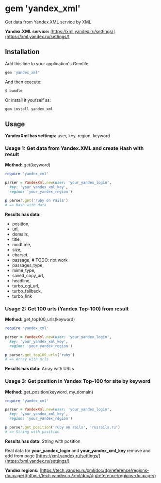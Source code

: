# gem 'yandex_xml'

Get data from Yandex.XML service by XML

**Yandex.XML service:** [https://xml.yandex.ru/settings/](https://xml.yandex.ru/settings/)

## Installation

Add this line to your application's Gemfile:

```ruby
gem 'yandex_xml'
```

And then execute:

```bash
$ bundle
```

Or install it yourself as:

```ruby
gem install yandex_xml
```

## Usage

**YandexXml has settings:** user, key, region, keyword

### Usage 1: Get data from Yandex.XML and create Hash with result

**Method:** get(keyword)

```ruby
require 'yandex_xml'

parser = YandexXml.new(user: 'your_yandex_login',
  key: 'your_yandex_xml_key',
  region: 'your_yandex_region')

p parser.get('ruby on rails')
# => Hash with data
```

**Results has data:**
- position,
- url,
- domain:,
- title,
- modtime,
- size,
- charset,
- passage, # TODO: not work
- passages_type,
- mime_type,
- saved_copy_url,
- headline,
- turbo_cgi_url,
- turbo_fallback,
- turbo_link

### Usage 2: Get 100 urls (Yandex Top-100) from result

**Method:** get_top100_urls(keyword)

```ruby
require 'yandex_xml'

parser = YandexXml.new(user: 'your_yandex_login',
  key: 'your_yandex_xml_key',
  region: 'your_yandex_region')

p parser.get_top100_urls('ruby')
# => Array with urls
```
**Results has data:**
Array with URLs

### Usage 3: Get position in Yandex Top-100 for site by keyword

**Method:** get_position(keyword, my_domain)

```ruby
require 'yandex_xml'

parser = YandexXml.new(user: 'your_yandex_login',
  key: 'your_yandex_xml_key',
  region: 'your_yandex_region')

p parser.get_position('ruby on rails', 'rusrails.ru')
# => String with position
```

**Results has data:**
String with position

Real data for **your_yandex_login** and **your_yandex_xml_key** remove and add from page [https://xml.yandex.ru/settings/](https://xml.yandex.ru/settings/)

**Yandex regions:** [https://tech.yandex.ru/xml/doc/dg/reference/regions-docpage/](https://tech.yandex.ru/xml/doc/dg/reference/regions-docpage/)